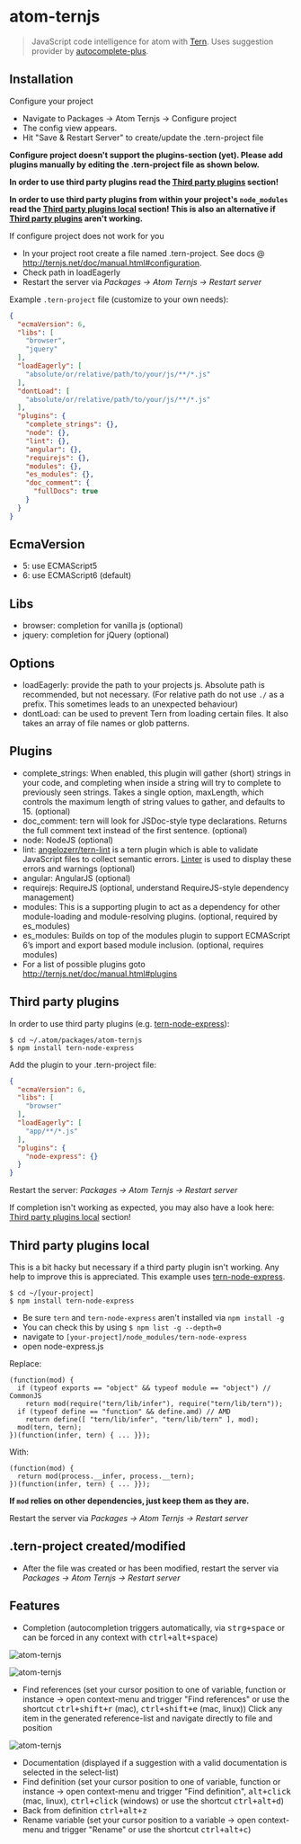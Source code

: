 # atom-ternjs

> JavaScript code intelligence for atom with [Tern](https://github.com/ternjs/tern).
Uses suggestion provider by [autocomplete-plus](https://github.com/atom/autocomplete-plus).

## Installation

Configure your project
* Navigate to Packages -> Atom Ternjs -> Configure project
* The config view appears.
* Hit "Save & Restart Server" to create/update the .tern-project file

**Configure project doesn't support the plugins-section (yet).
Please add plugins manually by editing the .tern-project file as shown below.**

**In order to use third party plugins read the [Third party plugins](#third-party-plugins) section!**

**In order to use third party plugins from within your project's ```node_modules``` read the [Third party plugins local](#third-party-plugins-local) section! This is also an alternative if [Third party plugins](#third-party-plugins) aren't working.**

If configure project does not work for you
* In your project root create a file named .tern-project. See docs @ http://ternjs.net/doc/manual.html#configuration.
* Check path in loadEagerly
* Restart the server via *Packages -> Atom Ternjs -> Restart server*

Example `.tern-project` file (customize to your own needs):
```json
{
  "ecmaVersion": 6,
  "libs": [
    "browser",
    "jquery"
  ],
  "loadEagerly": [
    "absolute/or/relative/path/to/your/js/**/*.js"
  ],
  "dontLoad": [
    "absolute/or/relative/path/to/your/js/**/*.js"
  ],
  "plugins": {
    "complete_strings": {},
    "node": {},
    "lint": {},
    "angular": {},
    "requirejs": {},
    "modules": {},
    "es_modules": {},
    "doc_comment": {
      "fullDocs": true
    }
  }
}
```

## EcmaVersion
* 5: use ECMAScript5
* 6: use ECMAScript6 (default)

## Libs
* browser: completion for vanilla js (optional)
* jquery: completion for jQuery (optional)

## Options
* loadEagerly: provide the path to your projects js. Absolute path is recommended, but not necessary. (For relative path do not use `./` as a prefix. This sometimes leads to an unexpected behaviour)
* dontLoad: can be used to prevent Tern from loading certain files. It also takes an array of file names or glob patterns.

## Plugins
* complete_strings: When enabled, this plugin will gather (short) strings in your code, and completing when inside a string will try to complete to previously seen strings. Takes a single option, maxLength, which controls the maximum length of string values to gather, and defaults to 15. (optional)
* doc_comment: tern will look for JSDoc-style type declarations. Returns the full comment text instead of the first sentence. (optional)
* node: NodeJS (optional)
* lint: <a href="https://github.com/angelozerr/tern-lint">angelozerr/tern-lint</a> is a tern plugin which is able to validate JavaScript files to collect semantic errors. <a href="https://github.com/AtomLinter/Linter">Linter</a> is used to display these errors and warnings (optional)
* angular: AngularJS (optional)
* requirejs: RequireJS (optional, understand RequireJS-style dependency management)
* modules: This is a supporting plugin to act as a dependency for other module-loading and module-resolving plugins. (optional, required by es_modules)
* es_modules: Builds on top of the modules plugin to support ECMAScript 6’s import and export based module inclusion. (optional, requires modules)
* For a list of possible plugins goto http://ternjs.net/doc/manual.html#plugins

## Third party plugins
In order to use third party plugins (e.g. [tern-node-express](https://github.com/angelozerr/tern-node-express)):
```
$ cd ~/.atom/packages/atom-ternjs
$ npm install tern-node-express
```
Add the plugin to your .tern-project file:
```json
{
  "ecmaVersion": 6,
  "libs": [
    "browser"
  ],
  "loadEagerly": [
    "app/**/*.js"
  ],
  "plugins": {
    "node-express": {}
  }
}
```
Restart the server: *Packages -> Atom Ternjs -> Restart server*

If completion isn't working as expected, you may also have a look here: [Third party plugins local](#third-party-plugins-local) section!

## Third party plugins local
This is a bit hacky but necessary if a third party plugin isn't working. Any help to improve this is appreciated.
This example uses [tern-node-express](https://github.com/angelozerr/tern-node-express).

```
$ cd ~/[your-project]
$ npm install tern-node-express
```

* Be sure ```tern``` and ```tern-node-express``` aren't installed via ```npm install -g```
* You can check this by using ``` $ npm list -g --depth=0 ```
* navigate to ```[your-project]/node_modules/tern-node-express```
* open node-express.js

Replace:
```
(function(mod) {
  if (typeof exports == "object" && typeof module == "object") // CommonJS
    return mod(require("tern/lib/infer"), require("tern/lib/tern"));
  if (typeof define == "function" && define.amd) // AMD
    return define([ "tern/lib/infer", "tern/lib/tern" ], mod);
  mod(tern, tern);
})(function(infer, tern) { ... }});
```

With:
```
(function(mod) {
  return mod(process.__infer, process.__tern);
})(function(infer, tern) { ... }});
```

**If ```mod``` relies on other dependencies, just keep them as they are.**

Restart the server via *Packages -> Atom Ternjs -> Restart server*

## .tern-project created/modified
* After the file was created or has been modified, restart the server via *Packages -> Atom Ternjs -> Restart server*

## Features
* Completion (autocompletion triggers automatically, via <kbd>strg+space</kbd> or can be forced in any context with <kbd>ctrl+alt+space</kbd>)

![atom-ternjs](http://www.tobias-schubert.com/github/completion-1.png)

![atom-ternjs](http://www.tobias-schubert.com/github/completion-2.png)
* Find references (set your cursor position to one of variable, function or instance -> open context-menu and trigger "Find references" or use the shortcut <kbd>ctrl+shift+r</kbd> (mac), <kbd>ctrl+shift+e</kbd> (mac, linux)) Click any item in the generated reference-list and navigate directly to file and position

![atom-ternjs](http://www.tobias-schubert.com/github/reference-1.png)

* Documentation (displayed if a suggestion with a valid documentation is selected in the select-list)
* Find definition (set your cursor position to one of variable, function or instance -> open context-menu and trigger "Find definition", <kbd>alt+click</kbd> (mac, linux), <kbd>ctrl+click</kbd> (windows) or use the shortcut <kbd>ctrl+alt+d</kbd>)
* Back from definition <kbd>ctrl+alt+z</kbd>
* Rename variable (set your cursor position to a variable -> open context-menu and trigger "Rename" or use the shortcut <kbd>ctrl+alt+c</kbd>)
